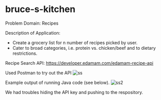 # bruce-s-kitchen 

Problem Domain: Recipes 

Description of Application:
- Create a grocery list for n number of recipes picked by user.
- Cater to broad categories, i.e. protein vs. chicken/beef and to dietary restrictions.

Recipe Search API: https://developer.edamam.com/edamam-recipe-api

Used Postman to try out the API
![ss](https://github.com/shaaaaame/bruce-s-kitchen/assets/144577778/14b6782f-d99e-4293-a795-3a1b6906dba4)

Example output of running Java code (see below).
![ss2](https://github.com/shaaaaame/bruce-s-kitchen/assets/144577778/f434c1c6-8f4b-4660-91a2-12387c69a4af)

We had troubles hiding the API key and pushing to the respository.
